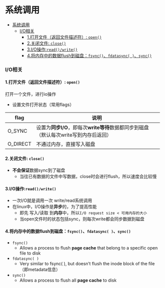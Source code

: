 # 系统调用

<!-- @import "[TOC]" {cmd="toc" depthFrom=1 depthTo=6 orderedList=false} -->
<!-- code_chunk_output -->

- [系统调用](#系统调用)
    - [I/O相关](#io相关)
      - [1.打开文件（返回文件描述符）: `open()`](#1打开文件返回文件描述符-open)
      - [2.关闭文件: `close()`](#2关闭文件-close)
      - [3.I/O操作:`read()/write()`](#3io操作readwrite)
      - [4.将内存中的数据flush到磁盘：`fsync()`、`fdatasync( )`、`sync()`](#4将内存中的数据flush到磁盘fsync-fdatasync-sync)

<!-- /code_chunk_output -->

### I/O相关

#### 1.打开文件（返回文件描述符）: `open()`

打开一个文件，进行io操作

* 设置文件打开状态（常用flags）

|flag|说明|
|-|-|
|O_SYNC|设置为**同步I/O**，即每次**write等待**数据都同步到磁盘（默认每次write写到内存后返回）|
|O_DIRECT|不通过内存，直接写入磁盘|

#### 2.关闭文件: `close()`
* **不会保证**数据sync到了磁盘
  * 当往已有数据的文件中写数据，close时会进行flush，所以速度会比较慢

#### 3.I/O操作:`read()/write()`
* 一次I/O就是调用一次 write/read系统调用
* 在linux中，I/O操作是**异步**的，为了提高性能
  * 即先 写入/读取 到**内存**中，所以`I/O request size < 可用内存的大小`
  * 当open文件时的状态包括sync，则每次write都会同步数据到磁盘

#### 4.将内存中的数据flush到磁盘：`fsync()`、`fdatasync( )`、`sync()`
* `fsync()`
  *  Allows a process to flush **page cache** that belong to a specific open file to disk
* `fdatasync( )`
  * Very similar to fsync( ), but doesn’t flush the inode block of the file（即metadata信息）
* `sync()`
  * Allows a process to flush all **page cache** to disk
